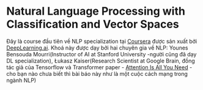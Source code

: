# Natural Language Processing with Classification and Vector Spaces
Đây là course đầu tiên về NLP specialization tại [Coursera](https://www.coursera.org/specializations/natural-language-processing?utm_source=deeplearningai&utm_medium=institutions&utm_content=NLP_6/17_social) được 
sản xuất bởi [DeepLearning.ai](http://deeplearning.ai/).
Khoá này được dạy bởi hai chuyên gia về NLP: Younes Bensouda Mourri(Instructor of AI at Stanford University
-người cũng đã dạy DL specialization),  Łukasz Kaiser(Research Scientist at Google Brain, đồng tác giả của Tensorflow và
Transformer paper - [Attention Is All You Need](https://arxiv.org/abs/1706.03762) - cho bạn nào chưa biết thì bài báo này như là 
một cuộc cách mạng trong ngành NLP)
